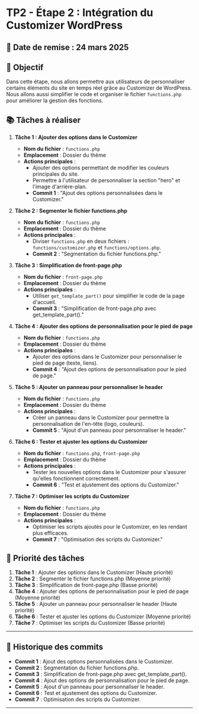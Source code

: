 # TP2 - Étape 2 : Intégration du Customizer WordPress

## 📅 Date de remise : 24 mars 2025

## 🎯 Objectif
Dans cette étape, nous allons permettre aux utilisateurs de personnaliser certains éléments du site en temps réel grâce au Customizer de WordPress. Nous allons aussi simplifier le code et organiser le fichier `functions.php` pour améliorer la gestion des fonctions.

## 📚 Tâches à réaliser

1. **Tâche 1 : Ajouter des options dans le Customizer**
   - **Nom du fichier** : `functions.php`
   - **Emplacement** : Dossier du thème
   - **Actions principales** :
     - Ajouter des options permettant de modifier les couleurs principales du site.
     - Permettre à l'utilisateur de personnaliser la section "hero" et l'image d'arrière-plan.
     - **Commit 1** : "Ajout des options personnalisées dans le Customizer."

2. **Tâche 2 : Segmenter le fichier functions.php**
   - **Nom du fichier** : `functions.php`
   - **Emplacement** : Dossier du thème
   - **Actions principales** :
     - Diviser `functions.php` en deux fichiers : `functions/customizer.php` et `functions/options.php`.
     - **Commit 2** : "Segmentation du fichier functions.php."

3. **Tâche 3 : Simplification de front-page.php**
   - **Nom du fichier** : `front-page.php`
   - **Emplacement** : Dossier du thème
   - **Actions principales** :
     - Utiliser `get_template_part()` pour simplifier le code de la page d'accueil.
     - **Commit 3** : "Simplification de front-page.php avec get_template_part()."

4. **Tâche 4 : Ajouter des options de personnalisation pour le pied de page**
   - **Nom du fichier** : `functions.php`
   - **Emplacement** : Dossier du thème
   - **Actions principales** :
     - Ajouter des options dans le Customizer pour personnaliser le pied de page (texte, liens).
     - **Commit 4** : "Ajout des options de personnalisation pour le pied de page."

5. **Tâche 5 : Ajouter un panneau pour personnaliser le header**
   - **Nom du fichier** : `functions.php`
   - **Emplacement** : Dossier du thème
   - **Actions principales** :
     - Créer un panneau dans le Customizer pour permettre la personnalisation de l'en-tête (logo, couleurs).
     - **Commit 5** : "Ajout d'un panneau pour personnaliser le header."

6. **Tâche 6 : Tester et ajuster les options du Customizer**
   - **Nom du fichier** : `functions.php`, `front-page.php`
   - **Emplacement** : Dossier du thème
   - **Actions principales** :
     - Tester les nouvelles options dans le Customizer pour s'assurer qu'elles fonctionnent correctement.
     - **Commit 6** : "Test et ajustement des options du Customizer."

7. **Tâche 7 : Optimiser les scripts du Customizer**
   - **Nom du fichier** : `functions.php`
   - **Emplacement** : Dossier du thème
   - **Actions principales** :
     - Optimiser les scripts ajoutés pour le Customizer, en les rendant plus efficaces.
     - **Commit 7** : "Optimisation des scripts du Customizer."

## 📌 Priorité des tâches
1. **Tâche 1** : Ajouter des options dans le Customizer (Haute priorité)
2. **Tâche 2** : Segmenter le fichier functions.php (Moyenne priorité)
3. **Tâche 3** : Simplification de front-page.php (Basse priorité)
4. **Tâche 4** : Ajouter des options de personnalisation pour le pied de page (Moyenne priorité)
5. **Tâche 5** : Ajouter un panneau pour personnaliser le header (Haute priorité)
6. **Tâche 6** : Tester et ajuster les options du Customizer (Moyenne priorité)
7. **Tâche 7** : Optimiser les scripts du Customizer (Basse priorité)

---

## 🔄 Historique des commits
- **Commit 1** : Ajout des options personnalisées dans le Customizer.
- **Commit 2** : Segmentation du fichier functions.php.
- **Commit 3** : Simplification de front-page.php avec get_template_part().
- **Commit 4** : Ajout des options de personnalisation pour le pied de page.
- **Commit 5** : Ajout d'un panneau pour personnaliser le header.
- **Commit 6** : Test et ajustement des options du Customizer.
- **Commit 7** : Optimisation des scripts du Customizer.
---

